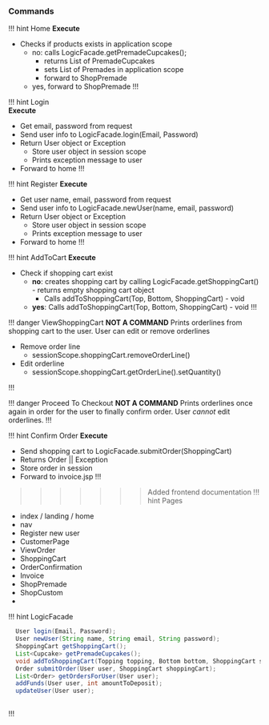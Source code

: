 ### Commands

!!! hint Home
  **Execute**
  - Checks if products exists in application scope
    - no: calls LogicFacade.getPremadeCupcakes();
      - returns List of PremadeCupcakes
      - sets List of Premades in application scope
      - forward to ShopPremade
    - yes, forward to ShopPremade
!!!

!!! hint Login  
  **Execute**
  - Get email, password from request
  - Send user info to LogicFacade.login(Email, Password)
  - Return User object or Exception
    - Store user object in session scope
    - Prints exception message to user
  - Forward to home
!!!

!!! hint Register
  **Execute**
  - Get user name, email, password from request
  - Send user info to LogicFacade.newUser(name, email, password)
  - Return User object or Exception
    - Store user object in session scope
    - Prints exception message to user
  - Forward to home
!!!

!!! hint AddToCart
  **Execute**
  - Check if shopping cart exist
    - **no**: creates shopping cart by calling LogicFacade.getShoppingCart() - returns empty shopping cart object
      - Calls addToShoppingCart(Top, Bottom, ShoppingCart) - void
    - **yes**: Calls addToShoppingCart(Top, Bottom, ShoppingCart) - void
!!!

!!! danger ViewShoppingCart
  **NOT A COMMAND**
  Prints orderlines from shopping cart to the user. User can edit or remove orderlines
  
  - Remove order line
    - sessionScope.shoppingCart.removeOrderLine()
  - Edit orderline
    - sessionScope.shoppingCart.getOrderLine().setQuantity()

!!!

!!! danger Proceed To Checkout
  **NOT A COMMAND**
  Prints orderlines once again in order for the user to finally confirm order. User *cannot* edit orderlines.
!!!

!!! hint Confirm Order
  **Execute**
  - Send shopping cart to LogicFacade.submitOrder(ShoppingCart)
  - Returns Order || Exception
  - Store order in session
  - Forward to invoice.jsp
!!!


>>>>>>> Added frontend documentation
!!! hint Pages 

* index / landing / home
* nav
* Register new user
* CustomerPage
* ViewOrder
* ShoppingCart
* OrderConfirmation
* Invoice
* ShopPremade
* ShopCustom
* 

!!! hint LogicFacade
```java
  User login(Email, Password);
  User newUser(String name, String email, String password);
  ShoppingCart getShoppingCart();
  List<Cupcake> getPremadeCupcakes();
  void addToShoppingCart(Topping topping, Bottom bottom, ShoppingCart shoppingCart);
  Order submitOrder(User user, ShoppingCart shoppingCart);
  List<Order> getOrdersForUser(User user);
  addFunds(User user, int amountToDeposit);
  updateUser(User user);
  
```
!!!
